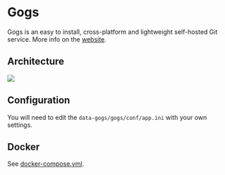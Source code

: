 # Gogs

Gogs is an easy to install, cross-platform and lightweight self-hosted Git service. More info on the [website](https://gogs.io/).

## Architecture

<img src="https://github.com/bunkerity/bunkerized-nginx/blob/master/examples/gogs/architecture.png?raw=true" />

## Configuration

You will need to edit the `data-gogs/gogs/conf/app.ini` with your own settings.

## Docker

See [docker-compose.yml](https://github.com/bunkerity/bunkerized-nginx/blob/master/examples/gogs/docker-compose.yml).
